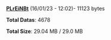 [**PLrEiNBt**](/data/PLrEiNBt.txt) (16/01/23 - 12:02)- 11123 bytes

**Total Datas**: 4678

**Total Size**: 29.04 MB / 29.0 MB